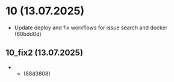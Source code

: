 # 10 (13.07.2025)

- Update deploy and fix workflows for issue search and docker (60bdd0d)




## 10_fix2 (13.07.2025)

- - (88d3808)
